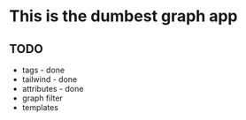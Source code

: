 # This is the dumbest graph app

## TODO

- tags - done
- tailwind - done
- attributes - done
- graph filter
- templates
